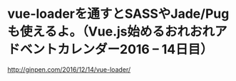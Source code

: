 # vue-loaderを通すとSASSやJade/Pugも使えるよ。（Vue.js始めるおれおれアドベントカレンダー2016 – 14日目）

http://ginpen.com/2016/12/14/vue-loader/
